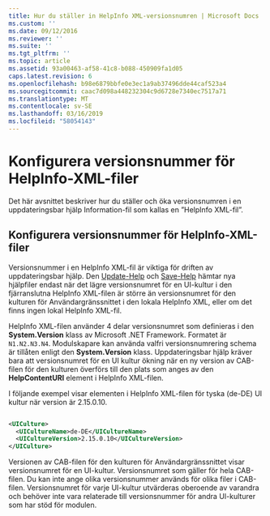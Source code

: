 ```yaml
---
title: Hur du ställer in HelpInfo XML-versionsnumren | Microsoft Docs
ms.custom: ''
ms.date: 09/12/2016
ms.reviewer: ''
ms.suite: ''
ms.tgt_pltfrm: ''
ms.topic: article
ms.assetid: 93a00463-af58-41c8-b088-450909fa1d05
caps.latest.revision: 6
ms.openlocfilehash: b98e6879bbfe0e3ec1a9ab37496dde44caf523a4
ms.sourcegitcommit: caac7d098a448232304c9d6728e7340ec7517a71
ms.translationtype: MT
ms.contentlocale: sv-SE
ms.lasthandoff: 03/16/2019
ms.locfileid: "58054143"
---
```

# <a name="how-to-set-helpinfo-xml-version-numbers"></a>Konfigurera versionsnummer för HelpInfo-XML-filer

Det här avsnittet beskriver hur du ställer och öka versionsnumren i en uppdateringsbar hjälp Information-fil som kallas en ”HelpInfo XML-fil”.

## <a name="how-to-set-helpinfo-xml-version-numbers"></a>Konfigurera versionsnummer för HelpInfo-XML-filer

Versionsnummer i en HelpInfo XML-fil är viktiga för driften av uppdateringsbar hjälp.
Den [Update-Help](/powershell/module/Microsoft.PowerShell.Core/Update-Help) och [Save-Help](/powershell/module/Microsoft.PowerShell.Core/Save-Help) hämtar nya hjälpfiler endast när det lägre versionsnumret för en UI-kultur i den fjärranslutna HelpInfo XML-filen är större än versionsnumret för den kulturen för Användargränssnittet i den lokala HelpInfo XML, eller om det finns ingen lokal HelpInfo XML-fil.

HelpInfo XML-filen använder 4 delar versionsnumret som definieras i den **System.Version** klass av Microsoft .NET Framework. Formatet är `N1.N2.N3.N4`. Modulskapare kan använda valfri versionsnumrering schema är tillåten enligt den **System.Version** klass. Uppdateringsbar hjälp kräver bara att versionsnumret för en UI kultur ökning när en ny version av CAB-filen för den kulturen överförs till den plats som anges av den **HelpContentURI** element i HelpInfo XML-filen.

I följande exempel visar elementen i HelpInfo XML-filen för tyska (de-DE) UI kultur när version är 2.15.0.10.

```xml

<UICulture>
  <UICultureName>de-DE</UICultureName>
  <UICultureVersion>2.15.0.10</UICultureVersion>
</UICulture>
```

Versionen av CAB-filen för den kulturen för Användargränssnittet visar versionsnumret för en UI-kultur. Versionsnumret som gäller för hela CAB-filen. Du kan inte ange olika versionsnummer används för olika filer i CAB-filen. Versionsnumret för varje UI-kultur utvärderas oberoende av varandra och behöver inte vara relaterade till versionsnummer för andra UI-kulturer som har stöd för modulen.